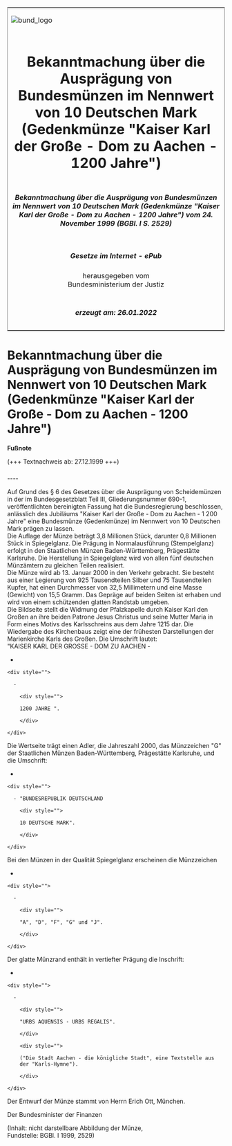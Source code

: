 <span id="DECKBLATT.html"></span>

<table border="0" frame="border" width="100%">

<tr valign="top">

<td align="left">

![bund\_logo](BfJ_2021_Web_de_de.gif)

</td>

<td align="right">

 

</td>

</tr>

<tr align="center" valign="middle">

<td colspan="2">

# Bekanntmachung über die Ausprägung von Bundesmünzen im Nennwert von 10 Deutschen Mark (Gedenkmünze "Kaiser Karl der Große - Dom zu Aachen - 1200 Jahre")

</td>

</tr>

<tr align="center" valign="middle">

<td colspan="2">

##### Bekanntmachung über die Ausprägung von Bundesmünzen im Nennwert von 10 Deutschen Mark (Gedenkmünze "Kaiser Karl der Große - Dom zu Aachen - 1200 Jahre") vom 24. November 1999 (BGBl. I S. 2529)

</td>

</tr>

<tr align="center" valign="middle">

<td colspan="2">

  
  

##### Gesetze im Internet - ePub  
  
herausgegeben vom  
Bundesministerium der Justiz

</td>

</tr>

<tr align="center" valign="bottom">

<td colspan="2">

  
  

##### erzeugt am: 26.01.2022

</td>

</tr>

</table>

<span id="BJNR252900999.html"></span>

# Bekanntmachung über die Ausprägung von Bundesmünzen im Nennwert von 10 Deutschen Mark (Gedenkmünze "Kaiser Karl der Große - Dom zu Aachen - 1200 Jahre")

<div>

  
**Fußnote**

<div class="jnhtml">

<div>

<div class="jurAbsatz">

(+++ Textnachweis ab: 27.12.1999 +++)

</div>

</div>

</div>

</div>

<span id="BJNR252900999BJNE000100310.html"></span>

###   
\----

<div>

<div class="jnhtml">

<div>

<div class="jurAbsatz">

Auf Grund des § 6 des Gesetzes über die Ausprägung von Scheidemünzen in
der im Bundesgesetzblatt Teil III, Gliederungsnummer 690-1,
veröffentlichten bereinigten Fassung hat die Bundesregierung
beschlossen, anlässlich des Jubiläums "Kaiser Karl der Große - Dom zu
Aachen - 1 200 Jahre" eine Bundesmünze (Gedenkmünze) im Nennwert von 10
Deutschen Mark prägen zu lassen.  
Die Auflage der Münze beträgt 3,8 Millionen Stück, darunter 0,8
Millionen Stück in Spiegelglanz. Die Prägung in Normalausführung
(Stempelglanz) erfolgt in den Staatlichen Münzen Baden-Württemberg,
Prägestätte Karlsruhe. Die Herstellung in Spiegelglanz wird von allen
fünf deutschen Münzämtern zu gleichen Teilen realisiert.  
Die Münze wird ab 13. Januar 2000 in den Verkehr gebracht. Sie besteht
aus einer Legierung von 925 Tausendteilen Silber und 75 Tausendteilen
Kupfer, hat einen Durchmesser von 32,5 Millimetern und eine Masse
(Gewicht) von 15,5 Gramm. Das Gepräge auf beiden Seiten ist erhaben und
wird von einem schützenden glatten Randstab umgeben.  
Die Bildseite stellt die Widmung der Pfalzkapelle durch Kaiser Karl den
Großen an ihre beiden Patrone Jesus Christus und seine Mutter Maria in
Form eines Motivs des Karlsschreins aus dem Jahre 1215 dar. Die
Wiedergabe des Kirchenbaus zeigt eine der frühesten Darstellungen der
Marienkirche Karls des Großen. Die Umschrift lautet:  
"KAISER KARL DER GROSSE - DOM ZU AACHEN -

  - 
    
    <div style="">
    
      - 
        
        <div style="">
        
        1200 JAHRE ".
        
        </div>
    
    </div>

Die Wertseite trägt einen Adler, die Jahreszahl 2000, das Münzzeichen
"G" der Staatlichen Münzen Baden-Württemberg, Prägestätte Karlsruhe, und
die Umschrift:

  - 
    
    <div style="">
    
      - "BUNDESREPUBLIK DEUTSCHLAND
        
        <div style="">
        
        10 DEUTSCHE MARK".
        
        </div>
    
    </div>

Bei den Münzen in der Qualität Spiegelglanz erscheinen die Münzzeichen

  - 
    
    <div style="">
    
      - 
        
        <div style="">
        
        "A", "D", "F", "G" und "J".
        
        </div>
    
    </div>

Der glatte Münzrand enthält in vertiefter Prägung die Inschrift:

  - 
    
    <div style="">
    
      - 
        
        <div style="">
        
        "URBS AQUENSIS - URBS REGALIS".
        
        </div>
        
        <div style="">
        
        ("Die Stadt Aachen - die königliche Stadt", eine Textstelle aus
        der "Karls-Hymne").
        
        </div>
    
    </div>

Der Entwurf der Münze stammt von Herrn Erich Ott, München.

</div>

<div class="jurAbsatz">

Der Bundesminister der Finanzen

</div>

<div class="jurAbsatz">

<div class="kommentar_Fundstelle">

(Inhalt: nicht darstellbare Abbildung der Münze,  
Fundstelle: BGBl. I 1999, 2529)

</div>

</div>

</div>

</div>

</div>
